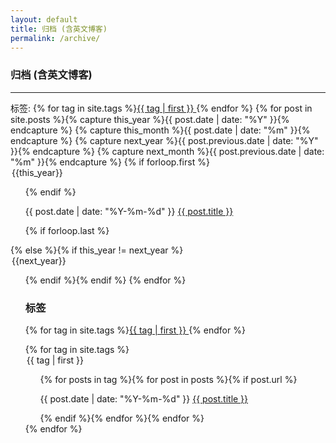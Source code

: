 ```yaml
---
layout: default
title: 归档 (含英文博客)
permalink: /archive/
---
```


### 归档 (含英文博客)

---

标签: {% for tag in site.tags %}<block class="tag"><a href="#{{ tag | first }}">{{ tag | first }} </a></block>{% endfor %}
{% for post in site.posts  %}{% capture this_year %}{{ post.date | date: "%Y" }}{% endcapture %}
{% capture this_month %}{{ post.date | date: "%m" }}{% endcapture %}
{% capture next_year %}{{ post.previous.date | date: "%Y" }}{% endcapture %}
{% capture next_month %}{{ post.previous.date | date: "%m" }}{% endcapture %}
{% if forloop.first %}<legend id="{{this_year}}">{{this_year}}</legend><ul>{% endif %}
<p><span>{{ post.date | date: "%Y-%m-%d" }}</span> <a class="pjaxlink" href="{{ site.baseurl }}{{ post.url }}">{{ post.title }}</a></p>
{% if forloop.last %}</ul>{% else %}{% if this_year != next_year %}</ul><legend id="{{next_year}}">{{next_year}}</legend><ul>{% endif %}{% endif %}
{% endfor %} 
<h3 id="tags">标签</h3>
<p>{% for tag in site.tags %}<block class="tag"><a href="#{{ tag | first }}">{{ tag | first }} </a></block>{% endfor %}</p>
{% for tag in site.tags %}
  <div>
	<legend id="{{ tag | first }}">{{ tag | first }}</legend>
	<ul>{% for posts in tag  %}{% for post in posts %}{% if post.url %}
  <p><span>{{ post.date | date: "%Y-%m-%d" }}</span> <a class="pjaxlink" href="{{ site.baseurl }}{{ post.url }}">{{ post.title }}</a></p>
  {% endif %}{% endfor %}{% endfor %}</ul>
  </div>
{% endfor %}
